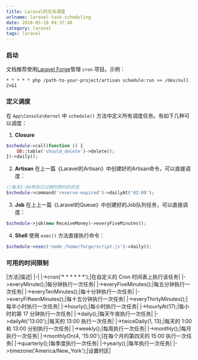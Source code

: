```yaml
---
title: Laravel的任务调度
urlname: laravel-task-scheduling
date: 2018-05-10 09:37:40
category: laravel
tags: laravel
---
```


### 启动
文档推荐使用[Laravel Forge](https://forge.laravel.com/)管理 `cron` 项目。示例：
```
* * * * * php /path-to-your-project/artisan schedule:run >> /dev/null 2>&1
```

### 定义调度
在 `App\Console\Kernel` 中 `schedule()` 方法中定义所有调度任务。有如下几种可以调度：

1. **Closure**
```php
$schedule->call(function () {
    DB::table('should_delete')->delete();
})->daily();
```

<!-- more -->

2. **Artisan**
在上一篇《Laravel的Artisan》中创建好的Artisan命令，可以直接调度：
```php
//每天2:00修改已过期的预约的状态
$schedule->command('reserve-expired')->dailyAt('02:00');
```

3. **Job**
在上上一篇《Laravel的Queue》中创建好的Job队列任务，可以直接调度：
```php
$schedule->job(new ReceiveMoney)->everyFiveMinutes();
```

4. **Shell**
使用 `exec()` 方法直接执行命令：
```php
$schedule->exec('node /home/forge/script.js')->daily();
```

### 可用的时间限制

|方法|描述|
|-|
|->cron('* * * * * *');|在自定义的 Cron 时间表上执行该任务|
|->everyMinute();|每分钟执行一次任务|
|->everyFiveMinutes();|每五分钟执行一次任务|
|->everyTenMinutes();|每十分钟执行一次任务|
|->everyFifteenMinutes();|每十五分钟执行一次任务|
|->everyThirtyMinutes();|每半小时执行一次任务|
|->hourly();|每小时执行一次任务|
|->hourlyAt(17);|每小时的第 17 分钟执行一次任务|
|->daily();|每天午夜执行一次任务|
|->dailyAt('13:00');|每天的 13:00 执行一次任务|
|->twiceDaily(1, 13);|每天的 1:00 和 13:00 分别执行一次任务|
|->weekly();|每周执行一次任务|
|->monthly();|每月执行一次任务|
|->monthlyOn(4, '15:00');|在每个月的第四天的 15:00 执行一次任务|
|->quarterly();|每季度执行一次任务|
|->yearly();|每年执行一次任务|
|->timezone('America/New_York');|设置时区|